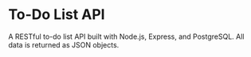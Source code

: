 # To-Do List API
A RESTful to-do list API built with Node.js, Express, and PostgreSQL.
All data is returned as JSON objects.
